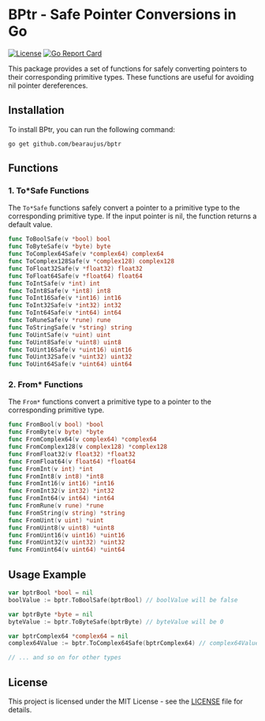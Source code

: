 # BPtr - Safe Pointer Conversions in Go

[![License](https://img.shields.io/badge/license-MIT-blue.svg)](https://github.com/bearaujus/bptr/blob/master/LICENSE)
[![Go Report Card](https://goreportcard.com/badge/github.com/bearaujus/bptr)](https://goreportcard.com/report/github.com/bearaujus/bptr)

This package provides a set of functions for safely converting pointers to their corresponding primitive types. These
functions are useful for avoiding nil pointer dereferences.

## Installation

To install BPtr, you can run the following command:

```shell
go get github.com/bearaujus/bptr
```

## Functions

### 1. To*Safe Functions

The `To*Safe` functions safely convert a pointer to a primitive type to the corresponding primitive type. If the
input pointer is nil, the function returns a default value.

```go
func ToBoolSafe(v *bool) bool
func ToByteSafe(v *byte) byte
func ToComplex64Safe(v *complex64) complex64
func ToComplex128Safe(v *complex128) complex128
func ToFloat32Safe(v *float32) float32
func ToFloat64Safe(v *float64) float64
func ToIntSafe(v *int) int
func ToInt8Safe(v *int8) int8
func ToInt16Safe(v *int16) int16
func ToInt32Safe(v *int32) int32
func ToInt64Safe(v *int64) int64
func ToRuneSafe(v *rune) rune
func ToStringSafe(v *string) string
func ToUintSafe(v *uint) uint
func ToUint8Safe(v *uint8) uint8
func ToUint16Safe(v *uint16) uint16
func ToUint32Safe(v *uint32) uint32
func ToUint64Safe(v *uint64) uint64
```

### 2. From* Functions

The `From*` functions convert a primitive type to a pointer to the corresponding primitive type.

```go
func FromBool(v bool) *bool
func FromByte(v byte) *byte
func FromComplex64(v complex64) *complex64
func FromComplex128(v complex128) *complex128
func FromFloat32(v float32) *float32
func FromFloat64(v float64) *float64
func FromInt(v int) *int
func FromInt8(v int8) *int8
func FromInt16(v int16) *int16
func FromInt32(v int32) *int32
func FromInt64(v int64) *int64
func FromRune(v rune) *rune
func FromString(v string) *string
func FromUint(v uint) *uint
func FromUint8(v uint8) *uint8
func FromUint16(v uint16) *uint16
func FromUint32(v uint32) *uint32
func FromUint64(v uint64) *uint64
```

## Usage Example

```go
var bptrBool *bool = nil
boolValue := bptr.ToBoolSafe(bptrBool) // boolValue will be false

var bptrByte *byte = nil
byteValue := bptr.ToByteSafe(bptrByte) // byteValue will be 0

var bptrComplex64 *complex64 = nil
complex64Value := bptr.ToComplex64Safe(bptrComplex64) // complex64Value will be 0

// ... and so on for other types
```

## License

This project is licensed under the MIT License - see the [LICENSE](https://github.com/bearaujus/bptr/blob/master/LICENSE) file for details.
